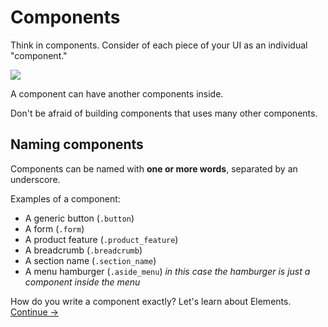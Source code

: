 Components
==========

Think in components. Consider of each piece of your UI as an individual "component."

![](images/component-example.png)

A component can have another components inside.

Don't be afraid of building components that uses many other components.

## Naming components
Components can be named with **one or more words**, separated by an underscore.

Examples of a component:

  * A generic button (`.button`)
  * A form (`.form`)
  * A product feature (`.product_feature`)
  * A breadcrumb (`.breadcrumb`)
  * A section name (`.section_name`)
  * A menu hamburger (`.aside_menu`) _in this case the hamburger is just a component inside the menu_


How do you write a component exactly? Let's learn about Elements.
[Continue →](elements.md)
<!-- {p:.pull-box} -->
